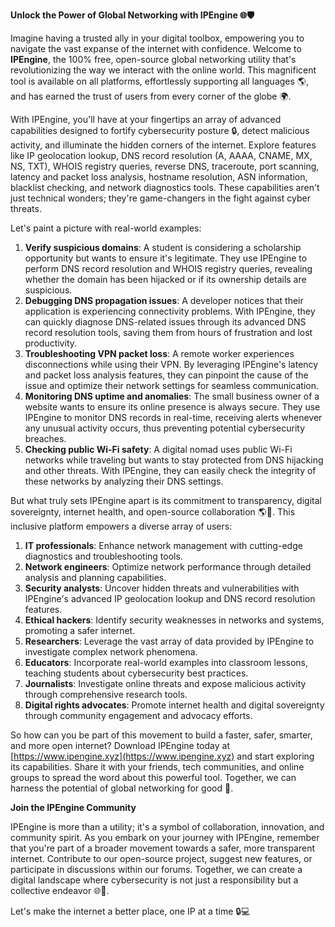 **Unlock the Power of Global Networking with IPEngine 🌐🛡️**

Imagine having a trusted ally in your digital toolbox, empowering you to navigate the vast expanse of the internet with confidence. Welcome to **IPEngine**, the 100% free, open-source global networking utility that's revolutionizing the way we interact with the online world. This magnificent tool is available on all platforms, effortlessly supporting all languages 🌎, and has earned the trust of users from every corner of the globe 🌍.

With IPEngine, you'll have at your fingertips an array of advanced capabilities designed to fortify cybersecurity posture 🔒, detect malicious activity, and illuminate the hidden corners of the internet. Explore features like IP geolocation lookup, DNS record resolution (A, AAAA, CNAME, MX, NS, TXT), WHOIS registry queries, reverse DNS, traceroute, port scanning, latency and packet loss analysis, hostname resolution, ASN information, blacklist checking, and network diagnostics tools. These capabilities aren't just technical wonders; they're game-changers in the fight against cyber threats.

Let's paint a picture with real-world examples:

1.  **Verify suspicious domains**: A student is considering a scholarship opportunity but wants to ensure it's legitimate. They use IPEngine to perform DNS record resolution and WHOIS registry queries, revealing whether the domain has been hijacked or if its ownership details are suspicious.
2.  **Debugging DNS propagation issues**: A developer notices that their application is experiencing connectivity problems. With IPEngine, they can quickly diagnose DNS-related issues through its advanced DNS record resolution tools, saving them from hours of frustration and lost productivity.
3.  **Troubleshooting VPN packet loss**: A remote worker experiences disconnections while using their VPN. By leveraging IPEngine's latency and packet loss analysis features, they can pinpoint the cause of the issue and optimize their network settings for seamless communication.
4.  **Monitoring DNS uptime and anomalies**: The small business owner of a website wants to ensure its online presence is always secure. They use IPEngine to monitor DNS records in real-time, receiving alerts whenever any unusual activity occurs, thus preventing potential cybersecurity breaches.
5.  **Checking public Wi-Fi safety**: A digital nomad uses public Wi-Fi networks while traveling but wants to stay protected from DNS hijacking and other threats. With IPEngine, they can easily check the integrity of these networks by analyzing their DNS settings.

But what truly sets IPEngine apart is its commitment to transparency, digital sovereignty, internet health, and open-source collaboration 🌎👥. This inclusive platform empowers a diverse array of users:

1.  **IT professionals**: Enhance network management with cutting-edge diagnostics and troubleshooting tools.
2.  **Network engineers**: Optimize network performance through detailed analysis and planning capabilities.
3.  **Security analysts**: Uncover hidden threats and vulnerabilities with IPEngine's advanced IP geolocation lookup and DNS record resolution features.
4.  **Ethical hackers**: Identify security weaknesses in networks and systems, promoting a safer internet.
5.  **Researchers**: Leverage the vast array of data provided by IPEngine to investigate complex network phenomena.
6.  **Educators**: Incorporate real-world examples into classroom lessons, teaching students about cybersecurity best practices.
7.  **Journalists**: Investigate online threats and expose malicious activity through comprehensive research tools.
8.  **Digital rights advocates**: Promote internet health and digital sovereignty through community engagement and advocacy efforts.

So how can you be part of this movement to build a faster, safer, smarter, and more open internet? Download IPEngine today at [https://www.ipengine.xyz](https://www.ipengine.xyz) and start exploring its capabilities. Share it with your friends, tech communities, and online groups to spread the word about this powerful tool. Together, we can harness the potential of global networking for good 🚀.

**Join the IPEngine Community**

IPEngine is more than a utility; it's a symbol of collaboration, innovation, and community spirit. As you embark on your journey with IPEngine, remember that you're part of a broader movement towards a safer, more transparent internet. Contribute to our open-source project, suggest new features, or participate in discussions within our forums. Together, we can create a digital landscape where cybersecurity is not just a responsibility but a collective endeavor 🌐👫.

Let's make the internet a better place, one IP at a time 🔒💻